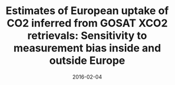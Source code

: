 ---
title: "Estimates of European uptake of CO2 inferred from GOSAT XCO2 retrievals: Sensitivity to measurement bias inside and outside Europe"
collection: publications
permalink: /publication/2016-02-04-Feng
date: 2016-02-04
venue: 'Atmospheric Chemistry and Physics'
paperurl: 'https://doi.org/doi:10.5194/acp-16-1289-2016'
citation: '<b>26</b> - Feng L., Palmer P.I., Parker R.J., Deutscher N.M., Feist D.G. et al., Estimates of European uptake of CO2 inferred from GOSAT XCO2 retrievals: Sensitivity to measurement bias inside and outside Europe, Atmospheric Chemistry and Physics, 16, 1289-1302, (2016-02-04). <a href=&quot;https://doi.org/doi:10.5194/acp-16-1289-2016&quot;>doi:10.5194/acp-16-1289-2016</a> (cited 42 times)

'
---